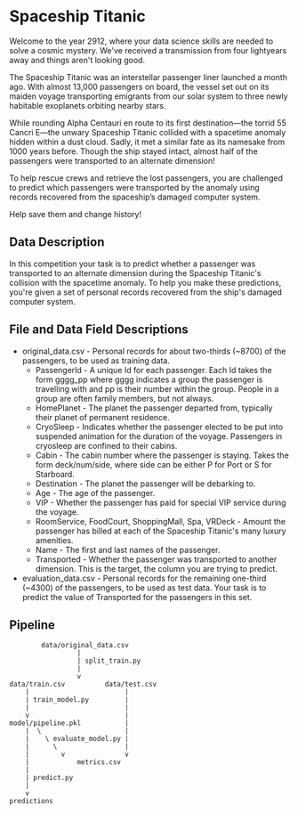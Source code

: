 # Spaceship Titanic

Welcome to the year 2912, where your data science skills are needed to solve a cosmic mystery. We've received a transmission from four lightyears away and things aren't looking good.

The Spaceship Titanic was an interstellar passenger liner launched a month ago. With almost 13,000 passengers on board, the vessel set out on its maiden voyage transporting emigrants from our solar system to three newly habitable exoplanets orbiting nearby stars.

While rounding Alpha Centauri en route to its first destination—the torrid 55 Cancri E—the unwary Spaceship Titanic collided with a spacetime anomaly hidden within a dust cloud. Sadly, it met a similar fate as its namesake from 1000 years before. Though the ship stayed intact, almost half of the passengers were transported to an alternate dimension!

To help rescue crews and retrieve the lost passengers, you are challenged to predict which passengers were transported by the anomaly using records recovered from the spaceship’s damaged computer system.

Help save them and change history!

## Data Description

In this competition your task is to predict whether a passenger was transported to an alternate dimension during the Spaceship Titanic's collision with the spacetime anomaly. To help you make these predictions, you're given a set of personal records recovered from the ship's damaged computer system.

## File and Data Field Descriptions

* original_data.csv - Personal records for about two-thirds (~8700) of the passengers, to be used as training data.
  * PassengerId - A unique Id for each passenger. Each Id takes the form gggg_pp where gggg indicates a group the passenger is travelling with and pp is their number within the group. People in a group are often family members, but not always.
  * HomePlanet - The planet the passenger departed from, typically their planet of permanent residence.
  * CryoSleep - Indicates whether the passenger elected to be put into suspended animation for the duration of the voyage. Passengers in cryosleep are confined to their cabins.
  * Cabin - The cabin number where the passenger is staying. Takes the form deck/num/side, where side can be either P for Port or S for Starboard.
  * Destination - The planet the passenger will be debarking to.
  * Age - The age of the passenger.
  * VIP - Whether the passenger has paid for special VIP service during the voyage.
  * RoomService, FoodCourt, ShoppingMall, Spa, VRDeck - Amount the passenger has billed at each of the Spaceship Titanic's many luxury amenities.
  * Name - The first and last names of the passenger.
  * Transported - Whether the passenger was transported to another dimension. This is the target, the column you are trying to predict.
* evaluation_data.csv - Personal records for the remaining one-third (~4300) of the passengers, to be used as test data. Your task is to predict the value of Transported for the passengers in this set.

## Pipeline

            data/original_data.csv
                     |
                     | split_train.py
                     |
                     v
    data/train.csv          data/test.csv
        |                        |
        | train_model.py         |
        |                        |
        v                        |
    model/pipeline.pkl           |
        |  \                     |
        |    \ evaluate_model.py |
        |      \                 |
        |        v               v
        |            metrics.csv
        |
        | predict.py
        |
        v
    predictions